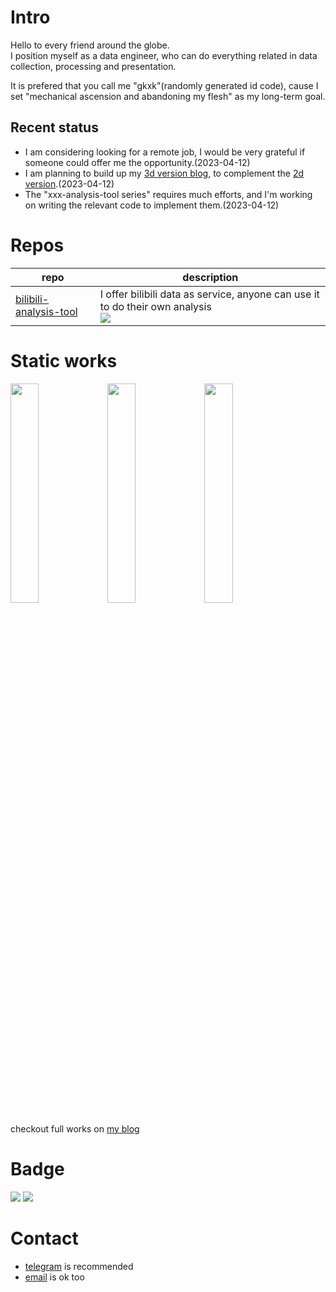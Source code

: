 # Intro
Hello to every friend around the globe.   
I position myself as a data engineer, who can do everything related in data collection, processing and presentation.

It is prefered that you call me "gkxk"(randomly generated id code), cause I set "mechanical ascension and abandoning my flesh" as my long-term goal.

## Recent status
- I am considering looking for a remote job, I would be very grateful if someone could offer me the opportunity.(2023-04-12)
- I am planning to build up my [3d version blog](https://github.com/gkxk/3d), to complement the [2d version](https://gkxk.github.io).(2023-04-12)
- The "xxx-analysis-tool series" requires much efforts, and I'm working on writing the relevant code to implement them.(2023-04-12)


# Repos
| repo                                                                     | description                                                                  |
| ------------------------------------------------------------------------ | ---------------------------------------------------------------------------- |
| [bilibili-analysis-tool](https://github.com/gkxk/bilibili-analysis-tool) | I offer bilibili data as service, anyone can use it to do their own analysis<br>![](https://img.shields.io/github/stars/gkxk/bilibili-analysis-tool?style=flat-square&labelColor=343b41) |


# Static works
<img src="https://www.geckoboard.com/uploads/Sales-YTD-dashboard-example-1efebb.png" width="30%"></img> <img src="https://cloud.githubusercontent.com/assets/4307137/10105290/2a183f3a-63ae-11e5-9380-50d9f6d8afd6.png" width="30%"></img> <img src="https://www.splunk.com/content/dam/splunk-blogs/images/en_us/2021/04/dash_ga_healthcare.jpg" width="30%"></img>

checkout full works on [my blog](https://gkxk.github.io/2023/03/03/public/products/#2-2-1-analysis-results)

# Badge
[![](https://github-readme-stats.vercel.app/api?username=gkxk&count_private=true&theme=city_lights&bg_color=333333&title_color=00a4db&text_color=cccccc&border_color=cccccc)](https://github.com/gkxk)
[![](https://www.codewars.com/users/sxlgkxk/badges/large)](https://www.codewars.com/users/sxlgkxk)

# Contact
- [telegram](https://t.me/sxlgkxk) is recommended
- [email](mailto:sxlgkxk@gmail.com) is ok too


